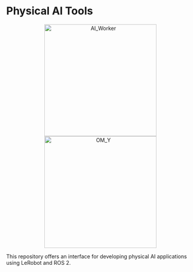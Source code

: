 # Physical AI Tools

<p align="center">
  <img src="https://ai.robotis.com/specifications/hardware_overview.png" alt="AI_Worker" width="300"/>
  <img src="https://cdn11.bigcommerce.com/s-76o5u/images/stencil/original/uploaded_images/229751-232249-1155.png?t=1733856376" alt="OM_Y" width="300"/>
</p>


This repository offers an interface for developing physical AI applications using LeRobot and ROS 2.